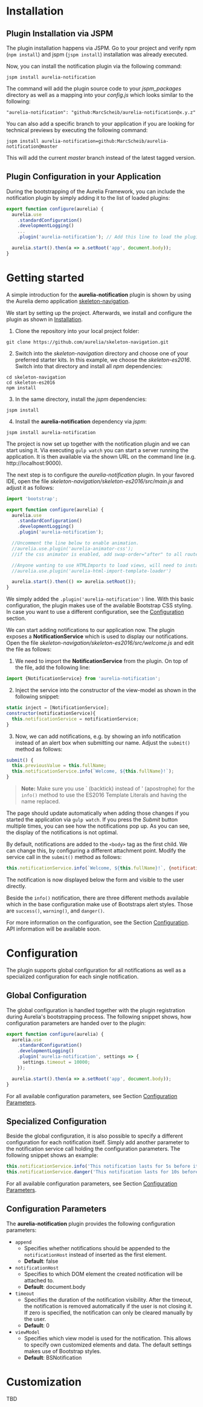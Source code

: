 # Installation

## Plugin Installation via JSPM

The plugin installation happens via JSPM. Go to your project and verify npm (```npm install```) and jspm (```jspm install```) installation was already executed.

Now, you can install the notification plugin via the following command:

```
jspm install aurelia-notification
```

The command will add the plugin source code to your _jspm_packages_ directory as well as a mapping into your _config.js_ which looks similar to the following:

```
"aurelia-notification": "github:MarcScheib/aurelia-notification@x.y.z"
```

You can also add a specific branch to your application if you are looking for technical previews by executing the following command:

```
jspm install aurelia-notification=github:MarcScheib/aurelia-notification@master
```

This will add the current _master_ branch instead of the latest tagged version.

## Plugin Configuration in your Application

During the bootstrapping of the Aurelia Framework, you can include the notification plugin by simply adding it to the list of loaded plugins:

```javascript
export function configure(aurelia) {
  aurelia.use
    .standardConfiguration()
    .developmentLogging()
    ...
    .plugin('aurelia-notification'); // Add this line to load the plugin

  aurelia.start().then(a => a.setRoot('app', document.body));
}
```

# Getting started

A simple introduction for the **aurelia-notification** plugin is shown by using the Aurelia demo application [skeleton-navigation](https://github.com/aurelia/skeleton-navigation).

We start by setting up the project. Afterwards, we install and configure the plugin as shown in [Installation](https://github.com/MarcScheib/aurelia-notification/blob/master/doc/Intro.md#installation).

1. Clone the repository into your local project folder:

  ```
  git clone https://github.com/aurelia/skeleton-navigation.git
  ```
2. Switch into the _skeleton-navigation_ directory and choose one of your preferred starter kits. In this example, we choose the _skeleton-es2016_. Switch into that directory and install all _npm_ dependencies:

  ```
  cd skeleton-navigation
  cd skeleton-es2016
  npm install
  ```
3. In the same directory, install the _jspm_ dependencies:

  ```
  jspm install
  ```
4. Install the **aurelia-notification** dependency via _jspm_:

  ```
  jspm install aurelia-notification
  ```

The project is now set up together with the notification plugin and we can start using it. Via executing ```gulp watch``` you can start a server running the application.
It is then available via the shown URL on the command line (e.g. http://localhost:9000).

The next step is to configure the _aurelia-notification_ plugin. In your favored IDE, open the file _skeleton-navigation/skeleton-es2016/src/main.js_ and adjust it as follows:

```javascript
import 'bootstrap';

export function configure(aurelia) {
  aurelia.use
    .standardConfiguration()
    .developmentLogging()
    .plugin('aurelia-notification');

  //Uncomment the line below to enable animation.
  //aurelia.use.plugin('aurelia-animator-css');
  //if the css animator is enabled, add swap-order="after" to all router-view elements

  //Anyone wanting to use HTMLImports to load views, will need to install the following plugin.
  //aurelia.use.plugin('aurelia-html-import-template-loader')

  aurelia.start().then(() => aurelia.setRoot());
}

```

We simply added the ```.plugin('aurelia-notification')``` line. With this basic configuration, the plugin makes use of the available Bootstrap CSS styling. In case you want to use a different configuration, see the [Configuration](https://github.com/MarcScheib/aurelia-notification/blob/master/doc/Intro.md#configuration) section.

We can start adding notifications to our application now. The plugin exposes a **NotificationService** which is used to display our notifications. 
Open the file _skeleton-navigation/skeleton-es2016/src/welcome.js_ and edit the file as follows:

1. We need to import the **NotificationService** from the plugin. On top of the file, add the following line:

  ```javascript
  import {NotificationService} from 'aurelia-notification';
  ```
2. Inject the service into the constructor of the view-model as shown in the following snippet:

  ```javascript
  static inject = [NotificationService];
  constructor(notificationService){
    this.notificationService = notificationService;
  }
  ```
3. Now, we can add notifications, e.g. by showing an info notification instead of an alert box when submitting our name. Adjust the ```submit()``` method as follows:
 
  ```javascript
  submit() {
    this.previousValue = this.fullName;
    this.notificationService.info(`Welcome, ${this.fullName}!`);
  }
  ```
  > **Note:**  Make sure you use \` (backtick) instead of ' (apostrophe) for the ```info()``` method to use the ES2016 Template Literals and having the name replaced.

The page should update automatically when adding those changes if you started the application via ```gulp watch```. If you press the _Submit_ button multiple times, you can see how the notifications pop up. As you can see, the display of the notifications is not optimal.

By default, notifications are added to the ```<body>``` tag as the first child. We can change this, by configuring a different attachment point. Modify the service call in the ```submit()``` method as follows:

```javascript
this.notificationService.info(`Welcome, ${this.fullName}!`, {notificationHost: document.getElementsByClassName('page-host')[0]});
```

The notification is now displayed below the form and visible to the user directly. 

Beside the ```info()``` notification, there are three different methods available which in the base configuration make use of Bootstraps alert styles. Those are ```success()```, ```warning()```, and ```danger()```.

For more information on the configuration, see the Section [Configuration](https://github.com/MarcScheib/aurelia-notification/blob/master/doc/Intro.md#configuration). API information will be available soon.
 
# Configuration

The plugin supports global configuration for all notifications as well as a specialized configuration for each single notification.

## Global Configuration

The global configuration is handled together with the plugin registration during Aurelia's bootstrapping process. The following snippet shows, how configuration parameters are handed over to the plugin:

```javascript
export function configure(aurelia) {
  aurelia.use
    .standardConfiguration()
    .developmentLogging()
    .plugin('aurelia-notification', settings => {
      settings.timeout = 10000;
    });

  aurelia.start().then(a => a.setRoot('app', document.body));
}
```

For all available configuration parameters, see Section [Configuration Parameters](https://github.com/MarcScheib/aurelia-notification/blob/master/doc/Intro.md#configuration-parameters).

## Specialized Configuration

Beside the global configuration, it is also possible to specify a different configuration for each notification itself. Simply add another parameter to the notification service call holding the configuration parameters. The following snippet shows an example:

```javascript
this.notificationService.info('This notification lasts for 5s before it is closed automatically.', {timeout: 5000});
this.notificationService.danger('This notification lasts for 10s before it is closed automatically.', {timeout: 10000});
```

For all available configuration parameters, see Section [Configuration Parameters](https://github.com/MarcScheib/aurelia-notification/blob/master/doc/Intro.md#configuration-parameters).

## Configuration Parameters

The **aurelia-notification** plugin provides the following configuration parameters:
- `append`
  - Specifies whether notifications should be appended to the `notificationHost` instead of inserted as the first element.
  - **Default**: false
- `notificationHost` 
  - Specifies to which DOM element the created notification will be attached to.
  - **Default**: document.body
- `timeout`
  - Specifies the duration of the notification visibility. After the timeout, the notification is removed automatically if the user is not closing it. If zero is specified, the notification can only be cleared manually by the user.
  - **Default**: 0
- `viewModel`
  - Specifies which view model is used for the notification. This allows to specify own customized elements and data. The default settings makes use of Bootstrap styles.
  - **Default**: BSNotification

# Customization

TBD
